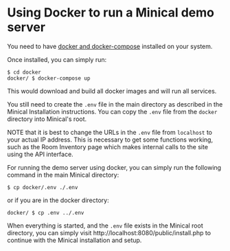 # Using Docker to run a Minical demo server

You need to have [docker and docker-compose](https://docs.docker.com/desktop/) installed on your system.

Once installed, you can simply run:

```
$ cd docker
docker/ $ docker-compose up
```

This would download and build all docker images and will run all services.

You still need to create the `.env` file in the main directory as described in the Minical Installation
instructions. You can copy the `.env` file from the `docker` directory into Minical's root.

NOTE that it is best to change the URLs in the `.env` file from `localhost` to your actual IP address.
This is necessary to get some functions working, such as the Room Inventory page which makes internal
calls to the site using the API interface.

For running the demo server using docker, you can simply run the following command in the
main Minical directory:

```
$ cp docker/.env ./.env
```

or if you are in the docker directory:

```
docker/ $ cp .env ../.env
```

When everything is started, and the `.env` file exists in the Minical root directory, you can simply
visit http://localhost:8080/public/install.php to continue with the Minical installation and setup.
